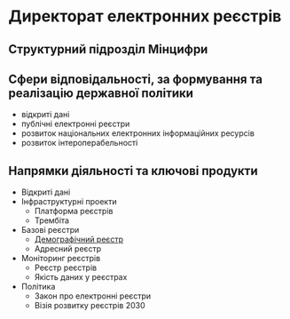 # Директорат електронних реєстрів
## Структурний підрозділ Мінцифри
## Сфери відповідальності, за формування та реалізацію державної політики

- відкриті дані
- публічні електронні реєстри
- розвиток національних електронних інформаційних ресурсів
- розвиток інтероперабельності

## Напрямки діяльності та ключові продукти

- Відкриті дані
- Інфраструктурні проекти
    - Платформа реєстрів
    - Трембіта
- Базові реєстри
    - [Демографічний реєстр](dem_register.md)
    - Адресний реєстр
- Моніторинг реєстрів
    - Реєстр реєстрів
    - Якість даних у реєстрах
- Політика
    - Закон про електронні реєстри
    - Візія розвитку реєстрів 2030